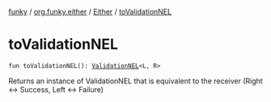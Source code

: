 [funky](../../index.md) / [org.funky.either](../index.md) / [Either](index.md) / [toValidationNEL](.)

# toValidationNEL

`fun toValidationNEL(): `[`ValidationNEL`](../../org.funky.validation/-validation-n-e-l/index.md)`<L, R>`

Returns an instance of ValidationNEL that is equivalent to the receiver (Right &lt;-&gt; Success, Left &lt;-&gt; Failure)

